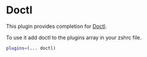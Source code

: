 # Doctl

This plugin provides completion for
[Doctl](https://github.com/digitalocean/doctl).

To use it add doctl to the plugins array in your zshrc file.

```bash
plugins=(... doctl)
```
